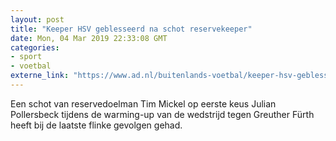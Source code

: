 ```yaml
---
layout: post
title: "Keeper HSV geblesseerd na schot reservekeeper"
date: Mon, 04 Mar 2019 22:33:08 GMT
categories: 
- sport 
- voetbal 
externe_link: "https://www.ad.nl/buitenlands-voetbal/keeper-hsv-geblesseerd-na-schot-reservekeeper~a1ac5dfd/"
---
```


Een schot van reservedoelman Tim Mickel op eerste keus Julian Pollersbeck tijdens de warming-up van de wedstrijd tegen Greuther Fürth heeft bij de laatste flinke gevolgen gehad.
